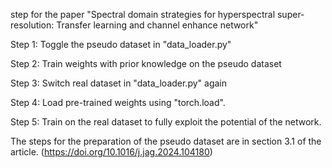 step for the paper "Spectral domain strategies for hyperspectral super-resolution: Transfer learning and channel enhance network"

Step 1: Toggle the pseudo dataset in "data_loader.py"

Step 2: Train weights with prior knowledge on the pseudo dataset

Step 3: Switch real dataset in "data_loader.py" again

Step 4: Load pre-trained weights using "torch.load".

Step 5: Train on the real dataset to fully exploit the potential of the network.

The steps for the preparation of the pseudo dataset are in section 3.1 of the article. (https://doi.org/10.1016/j.jag.2024.104180)
